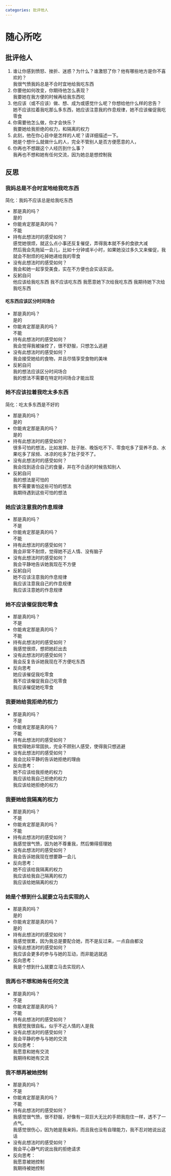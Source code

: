 ```yaml
---
categories: 批评他人
---
```


# 随心所吃

## 批评他人

1. 谁让你感到愤怒、挫折、迷惑？为什么？谁激怒了你？他有哪些地方是你不喜欢的？  
我很气愤我妈总是不合时宜地给我吃东西
2. 你要他如何改变，你期待他怎么表现？  
我要她在我方便的时候再给我东西吃
3. 他应该（或不应该）做、想、成为或感觉什么呢？你想给他什么样的忠告？  
她不应该拉着我吃那么多东西，她应该注意我的作息规律，她不应该催促我吃零食
4. 你需要他怎么做，你才会快乐？  
我要她给我拒绝的权力，和隔离的权力
5. 此刻，他在你心目中是怎样的人呢？请详细描述一下。  
她是个想什么就做什么的人，完全不管别人是否方便愿意的人，
6. 你再也不想跟这个人经历到什么事？  
我再也不想和她有任何交流，因为她总是想控制我

## 反思

### 我妈总是不合时宜地给我吃东西

简化：我妈不应该总是给我吃东西

- 那是真的吗？  
是的
- 你能肯定那是真的吗？  
不能
- 持有此想法时的感受如何？  
感觉她很烦，就这么点小事还反复催促，弄得我本就不多的食欲大减  
然后我会先拖延一会儿，比如十分钟或半小时，如果她没过多久又来催促，我就会不耐烦的吃掉她递给我的零食
- 没有此想法时的感受如何？  
我会和她一起享受美食，实在不方便也会实话实说。
- 反躬自问  
他应该给我吃东西
我不应该吃东西
我愿意她下次给我吃东西
我期待她下次给我吃东西

#### 吃东西应该区分时间场合

- 那是真的吗？  
是的
- 你能肯定那是真的吗？  
不能
- 持有此想法时的感受如何？  
我会觉得我被操控了，很不舒服，只想怎么逃避
- 没有此想法时的感受如何？  
我会接受她给的食物，并且尽情享受食物的美味
- 反躬自问  
我的想法应该区分时间场合  
我的想法不需要在特定时间场合才能出现

### 她不应该拉着我吃太多东西

简化：吃太多东西是不好的

- 那是真的吗？  
是的
- 你能肯定那是真的吗？  
是的
- 持有此想法时的感受如何？  
很多可怕的想法，比如发胖、肚子胀、晚饭吃不下、零食吃多了营养不良、水果吃多了尿频、冰凉的吃多了肚子受不了。
- 没有此想法时的感受如何？  
我会找到适合自己的食量，并在不合适的时候告知别人
- 反躬自问  
我的想法是可怕的  
我不需要害怕这些可怕的想法  
我期待遇到这些可怕的想法

### 她应该注意我的作息规律

- 那是真的吗？  
不是
- 你能肯定那是真的吗？  
不能
- 持有此想法时的感受如何？  
我会非常不耐烦，觉得她不近人情、没有脑子
- 没有此想法时的感受如何？  
我会平静地告诉她我现在不方便
- 反躬自问  
她不应该注意我的作息规律  
我应该注意我自己的作息规律  
我应该注意她的作息规律

### 她不应该催促我吃零食

- 那是真的吗？  
不是
- 你能肯定那是真的吗？  
不能
- 持有此想法时的感受如何？  
我感觉很烦，想把她赶出去
- 没有此想法时的感受如何？  
我会反复告诉她我现在不方便吃东西
- 反向思考  
她应该催促我吃零食  
我不应该催促我自己吃零食  
我应该催促她吃零食

### 我要她给我拒绝的权力

- 那是真的吗？  
不是
- 你能肯定那是真的吗？  
不能
- 持有此想法时的感受如何？  
我觉得她非常固执，完全不顾别人感受，使得我只想逃避
- 没有此想法时的感受如何？  
我会比较平静的告诉她拒绝的理由
- 反向思考：  
她不应该给我拒绝的权力  
我应该给我自己拒绝的权力  
我应该给她拒绝的权力

### 我要她给我隔离的权力

- 那是真的吗？  
不是
- 你能肯定那是真的吗？  
不能
- 持有此想法时的感受如何？  
我感觉很气愤，因为她不尊重我，然后懒得搭理她
- 没有此想法时的感受如何？  
我会告诉她我现在想要静一会儿
- 反向思考：  
她不应该给我隔离的权力  
我应该给我自己隔离的权力  
我应该给她隔离的权力

### 她是个想到什么就要立马去实现的人

- 那是真的吗？  
是的
- 你能肯定那是真的吗？  
是的
- 持有此想法时的感受如何？  
我感觉很累，因为我总是要配合她，而不是反过来，一点自由都没
- 没有此想法时的感受如何？  
我应该会更多的参与与她的互动，而非能逃就逃
- 反向思考：  
我是个想到什么就要立马去实现的人

### 我再也不想和她有任何交流

- 那是真的吗？  
不是
- 你能肯定那是真的吗？  
不能
- 持有此想法时的感受如何？  
我感觉我很自私，似乎不近人情的人是我
- 没有此想法时的感受如何？  
我会平静的参与与她的交流
- 反向思考：  
我愿意和她有交流  
我期待和她有交流

### 我不想再被她控制

- 那是真的吗？  
不是
- 你能肯定那是真的吗？  
不能
- 持有此想法时的感受如何？  
我感觉很气愤，很不舒服，好像有一双巨大无比的手把我抱住一样，透不了一点气。  
我感觉很伤心，因为她是我亲妈，而且我也没有自理能力，我不忍对她说出这话
- 没有此想法时的感受如何？  
我会平心静气的说出我的拒绝请求
- 反向思考：  
我愿意被她控制  
我期待被她控制
